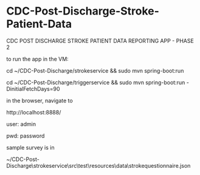 # CDC-Post-Discharge-Stroke-Patient-Data
CDC POST DISCHARGE STROKE PATIENT DATA REPORTING APP - PHASE 2

to run the app in the VM:

cd ~/CDC-Post-Discharge/strokeservice && sudo mvn spring-boot:run

cd ~/CDC-Post-Discharge/triggerservice && sudo mvn spring-boot:run -DinitialFetchDays=90

in the browser, navigate to  

http://localhost:8888/

user: admin

pwd: password

sample survey is in

~/CDC-Post-Discharge\strokeservice\src\test\resources\data\strokequestionnaire.json

